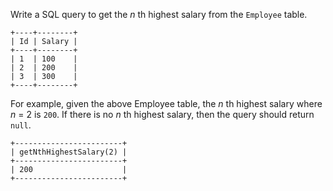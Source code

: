 Write a SQL query to get the _n_ th highest salary from the `Employee` table.

    
    
    +----+--------+
    | Id | Salary |
    +----+--------+
    | 1  | 100    |
    | 2  | 200    |
    | 3  | 300    |
    +----+--------+
    

For example, given the above Employee table, the _n_ th highest salary where
_n_ = 2 is `200`. If there is no _n_ th highest salary, then the query should
return `null`.

    
    
    +------------------------+
    | getNthHighestSalary(2) |
    +------------------------+
    | 200                    |
    +------------------------+
    

